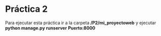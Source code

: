 # Práctica 2

Para ejecutar esta práctica ir a la carpeta **/P2/mi_proyectoweb** y ejecutar **python manage.py runserver**
**Puerto:8000**
